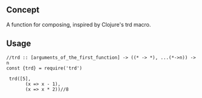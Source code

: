 ## Concept
A function for composing, inspired by Clojure's trd macro.

## Usage


```
//trd :: [arguments_of_the_first_function] -> ((* -> *), ...(*->n)) -> n 
const {trd} = require('trd')

 trd([5], 
       (x => x - 1), 
       (x => x * 2))//8
```
